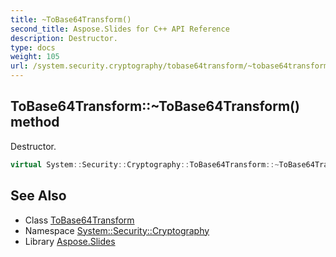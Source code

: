 ```yaml
---
title: ~ToBase64Transform()
second_title: Aspose.Slides for C++ API Reference
description: Destructor.
type: docs
weight: 105
url: /system.security.cryptography/tobase64transform/~tobase64transform/
---
```

## ToBase64Transform::~ToBase64Transform() method


Destructor.

```cpp
virtual System::Security::Cryptography::ToBase64Transform::~ToBase64Transform()
```

## See Also

* Class [ToBase64Transform](../)
* Namespace [System::Security::Cryptography](../../)
* Library [Aspose.Slides](../../../)